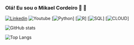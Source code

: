 
### Olá! Eu sou o Mikael Cordeiro 🔬 🤖

[![Linkedin](https://img.shields.io/badge/LinkedIn-0077B5?style=for-the-badge&logo=linkedin&logoColor=white/)](https://www.linkedin.com/feed/)
![Youtube](https://img.shields.io/badge/YouTube-FF0000?style=for-the-badge&logo=youtube&logoColor=white/)
[![Python](https://img.shields.io/badge/Python-14354C?style=for-the-badge&logo=python&logoColor=white/)]
[![R](https://img.shields.io/badge/R-276DC3?style=for-the-badge&logo=r&logoColor=white/)]
[![SQL](https://img.shields.io/badge/Microsoft_SQL_Server-CC2927?style=for-the-badge&logo=microsoft-sql-server&logoColor=white/)]
[![CLOUD](https://img.shields.io/badge/Google_Cloud-4285F4?style=for-the-badge&logo=google-cloud&logoColor=white/)]

![ GitHub stats](https://github-readme-stats.vercel.app/api?username=anuraghazra&show_icons=true&theme=radical)

![Top Langs](https://github-readme-stats.vercel.app/api/top-langs/?username=anuraghazra&hide_progress=true)

 
